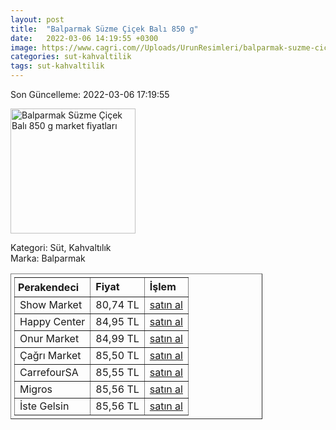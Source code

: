 ```yaml
---
layout: post
title:  "Balparmak Süzme Çiçek Balı 850 g"
date:   2022-03-06 14:19:55 +0300
image: https://www.cagri.com//Uploads/UrunResimleri/balparmak-suzme-cicek-bali-850-gr-b86e.jpg
categories: sut-kahvaltilik
tags: sut-kahvaltilik
---
```


Son Güncelleme: 2022-03-06 17:19:55

<img src="https://www.cagri.com//Uploads/UrunResimleri/balparmak-suzme-cicek-bali-850-gr-b86e.jpg" width="200" alt="Balparmak Süzme Çiçek Balı 850 g market fiyatları" />

Kategori: Süt, Kahvaltılık
<br />
Marka: Balparmak

<table border="1" style="padding: 5px;width:80%;">
  <tr>
    <td style="padding: 5px;"><strong>Perakendeci</strong></td>
    <td><strong>Fiyat</strong></td>
    <td><strong>İşlem</strong></td>
  </tr>
  <tr>
              <td>Show Market</td>
              <td>80,74 TL</td>
              <td><a target="_blank" href="https://www.showsanal.com/product/balparmak-bal-cicek-suzme-850-gr/d9c32956-4a2f-4a2c-b6dd-a5c1fe0e9634">satın al</a></td>
            </tr><tr>
              <td>Happy Center</td>
              <td>84,95 TL</td>
              <td><a target="_blank" href="https://www.happycenter.com.tr/Product/?product_id=15264">satın al</a></td>
            </tr><tr>
              <td>Onur Market</td>
              <td>84,99 TL</td>
              <td><a target="_blank" href="https://www.onurmarket.com/-balparmak-cicek-bali-850gr--7451">satın al</a></td>
            </tr><tr>
              <td>Çağrı Market</td>
              <td>85,50 TL</td>
              <td><a target="_blank" href="https://www.cagri.com/balparmak-suzme-cicek-bali-850-gr">satın al</a></td>
            </tr><tr>
              <td>CarrefourSA</td>
              <td>85,55 TL</td>
              <td><a target="_blank" href="https://www.carrefoursa.com/balparmak-suzme-cicek-bali-850-g-p-30032429">satın al</a></td>
            </tr><tr>
              <td>Migros</td>
              <td>85,56 TL</td>
              <td><a target="_blank" href="https://www.migros.com.tr/balparmak-cicek-bali-850-g-p-6be1c6">satın al</a></td>
            </tr><tr>
              <td>İste Gelsin</td>
              <td>85,56 TL</td>
              <td><a target="_blank" href="https://www.istegelsin.com/urun/balparmak-kavanoz-suzme-cicek-bali-850-gr_BLP8-AD">satın al</a></td>
            </tr>
</table>

